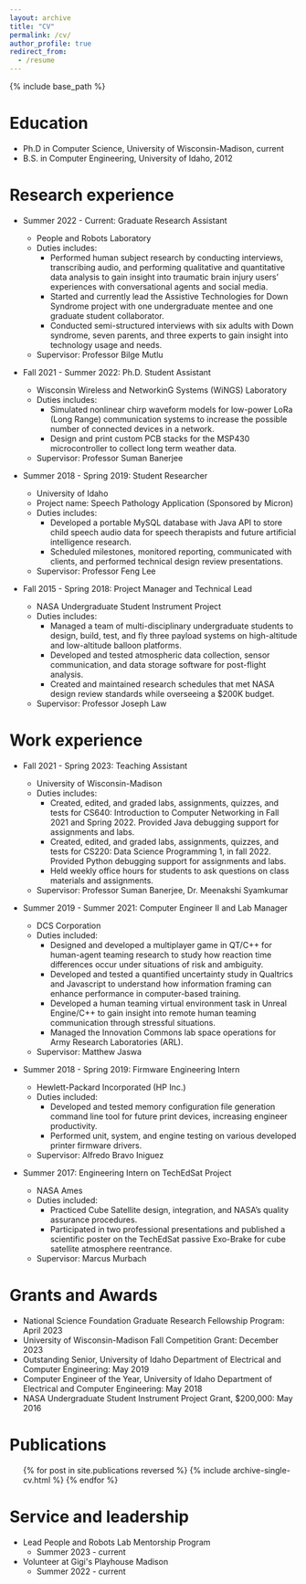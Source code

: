 ```yaml
---
layout: archive
title: "CV"
permalink: /cv/
author_profile: true
redirect_from:
  - /resume
---
```


{% include base_path %}

Education
======
* Ph.D in Computer Science, University of Wisconsin-Madison, current
* B.S. in Computer Engineering, University of Idaho, 2012

Research experience
======
* Summer 2022 - Current: Graduate Research Assistant
    * People and Robots Laboratory
    * Duties includes:
        * Performed human subject research by conducting interviews, transcribing audio, and performing qualitative and quantitative data analysis to gain insight into traumatic brain injury users’ experiences with conversational agents and social media.
        * Started and currently lead the Assistive Technologies for Down Syndrome project with one undergraduate mentee and one graduate student collaborator.
        * Conducted semi-structured interviews with six adults with Down syndrome, seven parents, and three experts to gain insight into technology usage and needs.
    * Supervisor: Professor Bilge Mutlu

* Fall 2021 - Summer 2022: Ph.D. Student Assistant
    * Wisconsin Wireless and NetworkinG Systems (WiNGS) Laboratory
    * Duties includes:
        * Simulated nonlinear chirp waveform models for low-power LoRa (Long Range) communication systems to increase the possible number of connected devices in a network.
        * Design and print custom PCB stacks for the MSP430 microcontroller to collect long term weather data.
    * Supervisor: Professor Suman Banerjee

* Summer 2018 - Spring 2019: Student Researcher
    * University of Idaho
    * Project name: Speech Pathology Application (Sponsored by Micron)
    * Duties includes:
        * Developed a portable MySQL database with Java API to store child speech audio data for speech therapists and future artificial intelligence research.
        * Scheduled milestones, monitored reporting, communicated with clients, and performed technical design review presentations.
    * Supervisor: Professor Feng Lee

* Fall 2015 - Spring 2018: Project Manager and Technical Lead
    * NASA Undergraduate Student Instrument Project
    * Duties includes:
        * Managed a team of multi-disciplinary undergraduate students to design, build, test, and fly three payload systems on high-altitude and low-altitude balloon platforms.
        * Developed and tested atmospheric data collection, sensor communication, and data storage software for post-flight analysis.
        * Created and maintained research schedules that met NASA design review standards while overseeing a $200K budget.
    * Supervisor: Professor Joseph Law   

Work experience
======
* Fall 2021 - Spring 2023: Teaching Assistant
    * University of  Wisconsin-Madison
    * Duties includes:
        * Created, edited, and graded labs, assignments, quizzes, and tests for CS640: Introduction to Computer Networking in Fall 2021 and Spring 2022. Provided Java debugging support for assignments and labs.
        * Created, edited, and graded labs, assignments, quizzes, and tests for CS220: Data Science Programming 1, in fall 2022. Provided Python debugging support for assignments and labs.
        * Held weekly office hours for students to ask questions on class materials and assignments.
    * Supervisor: Professor Suman Banerjee, Dr. Meenakshi Syamkumar

* Summer 2019 - Summer 2021: Computer Engineer II and Lab Manager
    * DCS Corporation
    * Duties included:
        * Designed and developed a multiplayer game in QT/C++ for human-agent teaming research to study how reaction time differences occur under situations of risk and ambiguity.
        * Developed and tested a quantified uncertainty study in Qualtrics and Javascript to understand how information framing can enhance performance in computer-based training.
        * Developed a human teaming virtual environment task in Unreal Engine/C++ to gain insight into remote human teaming communication through stressful situations.
        * Managed the Innovation Commons lab space operations for Army Research Laboratories (ARL).
  * Supervisor: Matthew Jaswa

* Summer 2018 - Spring 2019: Firmware Engineering Intern
    * Hewlett-Packard Incorporated (HP Inc.)
    * Duties included:
        * Developed and tested memory configuration file generation command line tool for future print devices, increasing engineer productivity.
        * Performed unit, system, and engine testing on various developed printer firmware drivers.
    * Supervisor: Alfredo Bravo Iniguez

* Summer 2017: Engineering Intern on TechEdSat Project
    * NASA Ames
    * Duties included:
        * Practiced Cube Satellite design, integration, and NASA’s quality assurance procedures.
        * Participated in two professional presentations and published a scientific poster on the TechEdSat passive Exo-Brake for cube satellite atmosphere reentrance.
    * Supervisor: Marcus Murbach

Grants and Awards
======
* National Science Foundation Graduate Research Fellowship Program: April 2023
* University of Wisconsin-Madison Fall Competition Grant: December 2023
* Outstanding Senior, University of Idaho Department of Electrical and Computer Engineering: May 2019
* Computer Engineer of the Year, University of Idaho Department of Electrical and Computer Engineering: May 2018
* NASA Undergraduate Student Instrument Project Grant, $200,000: May 2016

Publications
======
  <ul>{% for post in site.publications reversed %}
    {% include archive-single-cv.html %}
  {% endfor %}</ul>


Service and leadership
======
* Lead People and Robots Lab Mentorship Program
    * Summer 2023 - current
* Volunteer at Gigi's Playhouse Madison
    * Summer 2022 -  current

<!-- Talks
======
  <ul>{% for post in site.talks reversed %}
    {% include archive-single-talk-cv.html  %}
  {% endfor %}</ul>

Teaching
======
  <ul>{% for post in site.teaching reversed %}
    {% include archive-single-cv.html %}
  {% endfor %}</ul> -->

